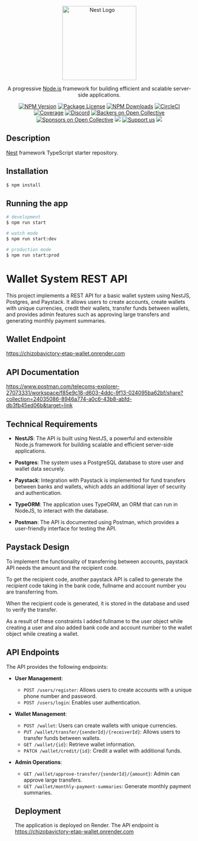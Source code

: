<p align="center">
  <a href="http://nestjs.com/" target="blank"><img src="https://nestjs.com/img/logo-small.svg" width="200" alt="Nest Logo" /></a>
</p>

[circleci-image]: https://img.shields.io/circleci/build/github/nestjs/nest/master?token=abc123def456
[circleci-url]: https://circleci.com/gh/nestjs/nest

  <p align="center">A progressive <a href="http://nodejs.org" target="_blank">Node.js</a> framework for building efficient and scalable server-side applications.</p>
    <p align="center">
<a href="https://www.npmjs.com/~nestjscore" target="_blank"><img src="https://img.shields.io/npm/v/@nestjs/core.svg" alt="NPM Version" /></a>
<a href="https://www.npmjs.com/~nestjscore" target="_blank"><img src="https://img.shields.io/npm/l/@nestjs/core.svg" alt="Package License" /></a>
<a href="https://www.npmjs.com/~nestjscore" target="_blank"><img src="https://img.shields.io/npm/dm/@nestjs/common.svg" alt="NPM Downloads" /></a>
<a href="https://circleci.com/gh/nestjs/nest" target="_blank"><img src="https://img.shields.io/circleci/build/github/nestjs/nest/master" alt="CircleCI" /></a>
<a href="https://coveralls.io/github/nestjs/nest?branch=master" target="_blank"><img src="https://coveralls.io/repos/github/nestjs/nest/badge.svg?branch=master#9" alt="Coverage" /></a>
<a href="https://discord.gg/G7Qnnhy" target="_blank"><img src="https://img.shields.io/badge/discord-online-brightgreen.svg" alt="Discord"/></a>
<a href="https://opencollective.com/nest#backer" target="_blank"><img src="https://opencollective.com/nest/backers/badge.svg" alt="Backers on Open Collective" /></a>
<a href="https://opencollective.com/nest#sponsor" target="_blank"><img src="https://opencollective.com/nest/sponsors/badge.svg" alt="Sponsors on Open Collective" /></a>
  <a href="https://paypal.me/kamilmysliwiec" target="_blank"><img src="https://img.shields.io/badge/Donate-PayPal-ff3f59.svg"/></a>
    <a href="https://opencollective.com/nest#sponsor"  target="_blank"><img src="https://img.shields.io/badge/Support%20us-Open%20Collective-41B883.svg" alt="Support us"></a>
  <a href="https://twitter.com/nestframework" target="_blank"><img src="https://img.shields.io/twitter/follow/nestframework.svg?style=social&label=Follow"></a>
</p>
  <!--[![Backers on Open Collective](https://opencollective.com/nest/backers/badge.svg)](https://opencollective.com/nest#backer)
  [![Sponsors on Open Collective](https://opencollective.com/nest/sponsors/badge.svg)](https://opencollective.com/nest#sponsor)-->

## Description

[Nest](https://github.com/nestjs/nest) framework TypeScript starter repository.

## Installation

```bash
$ npm install
```

## Running the app

```bash
# development
$ npm run start

# watch mode
$ npm run start:dev

# production mode
$ npm run start:prod
```

# Wallet System REST API

This project implements a REST API for a basic wallet system using NestJS, Postgres, and Paystack. It allows users to create accounts, create wallets with unique currencies, credit their wallets, transfer funds between wallets, and provides admin features such as approving large transfers and generating monthly payment summaries.

## Wallet Endpoint

https://chizobavictory-etap-wallet.onrender.com

## API Documentation

https://www.postman.com/telecoms-explorer-27073331/workspace/f85e9c18-d603-4ddc-9f13-024095ba62bf/share?collection=24035086-8946a774-a0c6-43b8-abfd-db3fb45ed06b&target=link

## Technical Requirements

- **NestJS**: The API is built using NestJS, a powerful and extensible Node.js framework for building scalable and efficient server-side applications.

- **Postgres**: The system uses a PostgreSQL database to store user and wallet data securely.

- **Paystack**: Integration with Paystack is implemented for fund transfers between banks and wallets, which adds an additional layer of security and authentication.

- **TypeORM**: The application uses TypeORM, an ORM that can run in NodeJS, to interact with the database.

- **Postman**: The API is documented using Postman, which provides a user-friendly interface for testing the API.

## Paystack Design
To implement the functionality of transferring between accounts, paystack API needs the amount and the recipient code.

To get the recipient code, another paystack API is called to generate the recipient code taking in the bank code, fullname and account number you are transferring from. 

When the recipient code is generated, it is stored in the database and used to verify the transfer.

As a result of these constraints I added fullname to the user object while creating a user and also added bank code and account number to the wallet object while creating a wallet.

## API Endpoints

The API provides the following endpoints:

- **User Management**:

  - `POST /users/register`: Allows users to create accounts with a unique phone number and password.
  - `POST /users/login`: Enables user authentication.

- **Wallet Management**:

  - `POST /wallet`: Users can create wallets with unique currencies.
  - `PUT /wallet/transfer/{senderId}/{receiverId}`: Allows users to transfer funds between wallets.
  - `GET /wallet/{id}`: Retrieve wallet information.
  - `PATCH /wallet/credit/{id}`: Credit a wallet with additional funds.

- **Admin Operations**:

  - `GET /wallet/approve-transfer/{senderId}/{amount}`: Admin can approve large transfers.
  - `GET /wallet/monthly-payment-summaries`: Generate monthly payment summaries.

  ## Deployment
  The application is deployed on Render. The API endpoint is https://chizobavictory-etap-wallet.onrender.com
